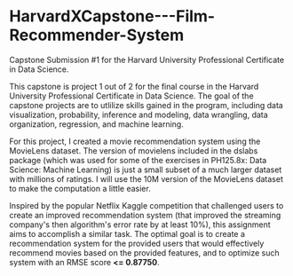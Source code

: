 # HarvardXCapstone---Film-Recommender-System
Capstone Submission #1 for the Harvard University Professional Certificate in Data Science. 

This capstone is project 1 out of 2 for the final course in the Harvard University Professional Certificate in Data Science. The goal of the capstone projects are to utlilize skills gained in the program, including data visualization, probability, inference and modeling, data wrangling, data organization, regression, and machine learning.

For this project, I created a movie recommendation system using the MovieLens dataset. The version of movielens included in the dslabs package (which was used for some of the exercises in PH125.8x: Data Science: Machine Learning) is just a small subset of a much larger dataset with millions of ratings. I will use the 10M version of the MovieLens dataset to make the computation a little easier.

Inspired by the popular Netflix Kaggle competition that challenged users to create an improved recommendation system (that improved the streaming company's then algorithm's error rate by at least 10%), this assignment aims to accomplish a similar task. The optimal goal is to create a recommendation system for the provided users that would effectively recommend movies based on the provided features, and to optimize such system with an RMSE score **<= 0.87750**.
